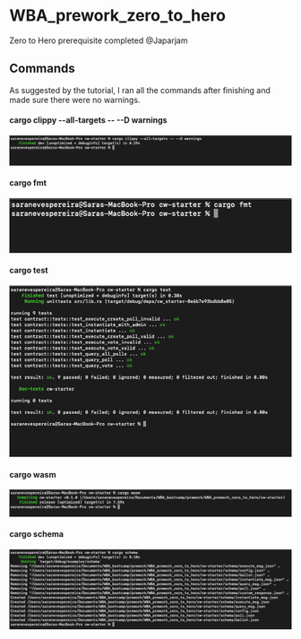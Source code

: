 # WBA_prework_zero_to_hero

Zero to Hero prerequisite completed @Japarjam

## Commands

As suggested by the tutorial, I ran all the commands after finishing and made sure there were no warnings.

#### cargo clippy --all-targets -- --D warnings

![cargo_clippy](./images/cargo_clippy.png)

#### cargo fmt

![cargo_fmt](./images/cargo_fmt.png)

#### cargo test

![cargo_test](./images/cargo_test.png)

#### cargo wasm

![cargo_wasm](./images/cargo_wasm.png)

#### cargo schema

![cargo_schema](./images/cargo_schema.png)
